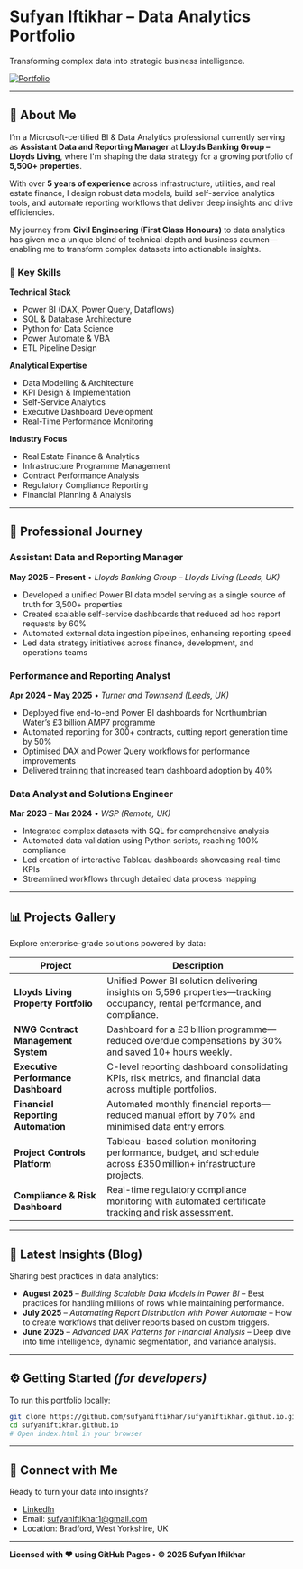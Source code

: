 # Sufyan Iftikhar – Data Analytics Portfolio

Transforming complex data into strategic business intelligence.

[![Portfolio](https://img.shields.io/badge/Portfolio-Live-brightgreen)](https://sufyaniftikhar.github.io)

---

## 🚀 About Me

I’m a Microsoft-certified BI & Data Analytics professional currently serving as **Assistant Data and Reporting Manager** at **Lloyds Banking Group – Lloyds Living**, where I'm shaping the data strategy for a growing portfolio of **5,500+ properties**.

With over **5 years of experience** across infrastructure, utilities, and real estate finance, I design robust data models, build self-service analytics tools, and automate reporting workflows that deliver deep insights and drive efficiencies.

My journey from **Civil Engineering (First Class Honours)** to data analytics has given me a unique blend of technical depth and business acumen—enabling me to transform complex datasets into actionable insights.

### 🔑 Key Skills

**Technical Stack**
- Power BI (DAX, Power Query, Dataflows)
- SQL & Database Architecture
- Python for Data Science
- Power Automate & VBA
- ETL Pipeline Design

**Analytical Expertise**
- Data Modelling & Architecture
- KPI Design & Implementation
- Self-Service Analytics
- Executive Dashboard Development
- Real-Time Performance Monitoring

**Industry Focus**
- Real Estate Finance & Analytics
- Infrastructure Programme Management
- Contract Performance Analysis
- Regulatory Compliance Reporting
- Financial Planning & Analysis

---

## 💼 Professional Journey

### Assistant Data and Reporting Manager  
**May 2025 – Present** • *Lloyds Banking Group – Lloyds Living (Leeds, UK)*  
- Developed a unified Power BI data model serving as a single source of truth for 3,500+ properties  
- Created scalable self-service dashboards that reduced ad hoc report requests by 60%  
- Automated external data ingestion pipelines, enhancing reporting speed  
- Led data strategy initiatives across finance, development, and operations teams  

### Performance and Reporting Analyst  
**Apr 2024 – May 2025** • *Turner and Townsend (Leeds, UK)*  
- Deployed five end-to-end Power BI dashboards for Northumbrian Water’s £3 billion AMP7 programme  
- Automated reporting for 300+ contracts, cutting report generation time by 50%  
- Optimised DAX and Power Query workflows for performance improvements  
- Delivered training that increased team dashboard adoption by 40%  

### Data Analyst and Solutions Engineer  
**Mar 2023 – Mar 2024** • *WSP (Remote, UK)*  
- Integrated complex datasets with SQL for comprehensive analysis  
- Automated data validation using Python scripts, reaching 100% compliance  
- Led creation of interactive Tableau dashboards showcasing real-time KPIs  
- Streamlined workflows through detailed data process mapping  

---

## 📊 Projects Gallery

Explore enterprise-grade solutions powered by data:

| Project | Description |
|---------|-------------|
| **Lloyds Living Property Portfolio** | Unified Power BI solution delivering insights on 5,596 properties—tracking occupancy, rental performance, and compliance. |
| **NWG Contract Management System** | Dashboard for a £3 billion programme—reduced overdue compensations by 30% and saved 10+ hours weekly. |
| **Executive Performance Dashboard** | C-level reporting dashboard consolidating KPIs, risk metrics, and financial data across multiple portfolios. |
| **Financial Reporting Automation** | Automated monthly financial reports—reduced manual effort by 70% and minimised data entry errors. |
| **Project Controls Platform** | Tableau-based solution monitoring performance, budget, and schedule across £350 million+ infrastructure projects. |
| **Compliance & Risk Dashboard** | Real-time regulatory compliance monitoring with automated certificate tracking and risk assessment. |

---

## 📝 Latest Insights (Blog)

Sharing best practices in data analytics:

- **August 2025** – *Building Scalable Data Models in Power BI* – Best practices for handling millions of rows while maintaining performance.  
- **July 2025** – *Automating Report Distribution with Power Automate* – How to create workflows that deliver reports based on custom triggers.  
- **June 2025** – *Advanced DAX Patterns for Financial Analysis* – Deep dive into time intelligence, dynamic segmentation, and variance analysis.

---

## ⚙️ Getting Started *(for developers)*

To run this portfolio locally:

```bash
git clone https://github.com/sufyaniftikhar/sufyaniftikhar.github.io.git
cd sufyaniftikhar.github.io
# Open index.html in your browser
```

---

## 🔗 Connect with Me

Ready to turn your data into insights?

- [LinkedIn](https://www.linkedin.com/in/sufyaniftikhar)  
- Email: sufyaniftikhar1@gmail.com  
- Location: Bradford, West Yorkshire, UK

---

**Licensed with ♥ using GitHub Pages • © 2025 Sufyan Iftikhar**
